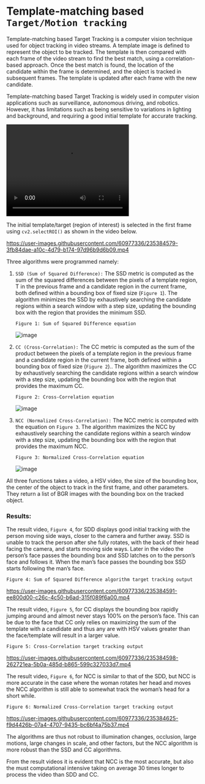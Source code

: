 # Template-matching based `Target/Motion tracking`

Template-matching based Target Tracking is a computer vision technique used for object tracking in video streams. A template image is defined to represent the object to be tracked. The template is then compared with each frame of the video stream to find the best match, using a correlation-based approach. Once the best match is found, the location of the candidate within the frame is determined, and the object is tracked in subsequent frames. The template is updated after each frame with the new candidate.

Template-matching based Target Tracking is widely used in computer vision applications such as surveillance, autonomous driving, and robotics. However, it has limitations such as being sensitive to variations in lighting and background, and requiring a good initial template for accurate tracking.

<video width="320" height="240" controls>
  <source src="https://user-images.githubusercontent.com/60977336/235384655-f67c4c86-da23-4f54-97da-b8e1b49337f4.mp4" type="video/mp4">
  Your browser does not support the video tag.
</video>


The initial template/target (region of interest) is selected in the first frame using `cv2.selectROI()` as shown in the video below. 

https://user-images.githubusercontent.com/60977336/235384579-3fb84dae-a10c-4d79-b174-97d96b9d6b09.mp4

Three algorithms were programmed namely:

1) `SSD (Sum of Squared Difference):` The SSD metric is computed as the sum of the squared differences between the pixels of a template region, T in the previous frame and a candidate region in the current frame, both defined within a bounding box of fixed size (`Figure 1`). The algorithm minimizes the SSD by exhaustively searching the candidate regions within a search window with a step size, updating the bounding box with the region that provides the minimum SSD.

    `Figure 1: Sum of Squared Difference equation`

    ![image](https://user-images.githubusercontent.com/60977336/235383654-85cd6eb1-becf-4df6-b706-5bb55f8f5554.png)

2) `CC (Cross-Correlation):` The CC metric is computed as the sum of the product between the pixels of a template region in the previous frame and a candidate region in the current frame, both defined within a bounding box of fixed size  (`Figure 2`).. The algorithm maximizes the CC by exhaustively searching the candidate regions within a search window with a step size, updating the bounding box with the region that provides the maximum CC.

    `Figure 2: Cross-Correlation equation`

    ![image](https://user-images.githubusercontent.com/60977336/235383672-68d52a3e-0b69-4870-b463-fee61473da02.png)


3) `NCC (Normalized Cross-Correlation):` The NCC metric is computed with the equation on `Figure 3`. The algorithm maximizes the NCC by exhaustively searching the candidate regions within a search window with a step size, updating the bounding box with the region that provides the maximum NCC.

    `Figure 3: Normalized Cross-Correlation equation`

    ![image](https://user-images.githubusercontent.com/60977336/235383705-88795257-4164-43b0-8e05-d980c5d01bf2.png)

All three functions takes a video, a HSV video, the size of the bounding box, the center of the object to track in the first frame, and other parameters. They return a list of BGR images with the bounding box on the tracked object. 

### Results:

The result video, `Figure 4`, for SDD displays good initial tracking with the person moving side ways, closer to the camera and further away. SSD is unable to track the person after she fully rotates, with the back of their head facing the camera, and starts moving side ways. Later in the video the person’s face passes the bounding box and SSD latches on to the person’s face and follows it. When the man’s face passes the bounding box SSD starts following the man’s face.

`Figure 4: Sum of Squared Difference algorithm target tracking output`

https://user-images.githubusercontent.com/60977336/235384591-ee800d00-c26c-4c50-b6ad-315f089f6a00.mp4

The result video, `Figure 5`, for CC displays the bounding box rapidly jumping around and almost never stays 100% on the person’s face. This can be due to the face that CC only relies on maximizing the sum of the template with a candidate and thus any are with HSV values greater than the face/template will result in a larger value.

`Figure 5: Cross-Correlation target tracking output`

https://user-images.githubusercontent.com/60977336/235384598-262721ea-5b0a-485d-b865-599c327033d7.mp4

The result video, `Figure 6`, for NCC is similar to that of the SDD, but NCC is more accurate in the case where the woman rotates her head and moves the NCC algorithm is still able to somewhat track the woman’s head for a short while.

`Figure 6: Normalized Cross-Correlation target tracking output`

https://user-images.githubusercontent.com/60977336/235384625-f9d4426b-07a4-4707-9435-bc6bf4a75b37.mp4

The algorithms are thus not robust to illumination changes, occlusion, large motions, large changes in scale, and other factors, but the NCC algorithm is more robust than the SSD and CC algorithms.

From the result videos it is evident that NCC is the most accurate, but also the must computational intensive taking on average 30 times longer to process the video than SDD and CC.
